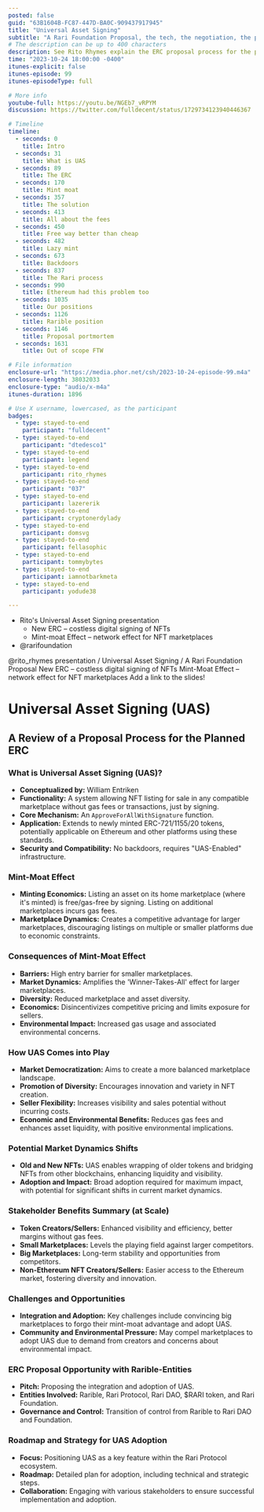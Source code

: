 ```yaml
---
posted: false
guid: "63B1604B-FC87-447D-BA0C-909437917945"
title: "Universal Asset Signing"
subtitle: "A Rari Foundation Proposal, the tech, the negotiation, the people"
# The description can be up to 400 characters
description: See Rito Rhymes explain the ERC proposal process for the planned ERC. He walks through the technical details of message signing and how this helps everyone, and the negotiation process with Rarible. This is a great example of how to get things done with foundations.
time: "2023-10-24 18:00:00 -0400"
itunes-explicit: false
itunes-episode: 99
itunes-episodeType: full

# More info
youtube-full: https://youtu.be/NGEb7_vRPYM
discussion: https://twitter.com/fulldecent/status/1729734123940446367

# Timeline
timeline:
  - seconds: 0
    title: Intro
  - seconds: 31
    title: What is UAS
  - seconds: 89
    title: The ERC
  - seconds: 170
    title: Mint moat
  - seconds: 357
    title: The solution
  - seconds: 413
    title: All about the fees
  - seconds: 450
    title: Free way better than cheap
  - seconds: 482
    title: Lazy mint
  - seconds: 673
    title: Backdoors
  - seconds: 837
    title: The Rari process
  - seconds: 990
    title: Ethereum had this problem too
  - seconds: 1035
    title: Our positions
  - seconds: 1126
    title: Rarible position
  - seconds: 1146
    title: Proposal portmortem
  - seconds: 1631
    title: Out of scope FTW

# File information
enclosure-url: "https://media.phor.net/csh/2023-10-24-episode-99.m4a"
enclosure-length: 38032033
enclosure-type: "audio/x-m4a"
itunes-duration: 1896

# Use X username, lowercased, as the participant
badges:
  - type: stayed-to-end
    participant: "fulldecent"
  - type: stayed-to-end
    participant: "dtedesco1"
  - type: stayed-to-end
    participant: legend
  - type: stayed-to-end
    participant: rito_rhymes
  - type: stayed-to-end
    participant: "037"
  - type: stayed-to-end
    participant: lazererik
  - type: stayed-to-end
    participant: cryptonerdylady
  - type: stayed-to-end
    participant: domsvg
  - type: stayed-to-end
    participant: fellasophic
  - type: stayed-to-end
    participant: tommybytes
  - type: stayed-to-end
    participant: iamnotbarkmeta
  - type: stayed-to-end
    participant: yodude38

---
```


- Rito's Universal Asset Signing presentation
  - New ERC – costless digital signing of NFTs
  - Mint-moat Effect – network effect for NFT marketplaces
- @rarifoundation

<!--end of quick notes-->

@rito_rhymes presentation  / Universal Asset Signing / A Rari Foundation Proposal
New ERC – costless digital signing of NFTs
Mint-Moat Effect – network effect for NFT marketplaces
Add a link to the slides!


# Universal Asset Signing (UAS)

## A Review of a Proposal Process for the Planned ERC

### What is Universal Asset Signing (UAS)?

- **Conceptualized by:** William Entriken
- **Functionality:** A system allowing NFT listing for sale in any compatible marketplace without gas fees or transactions, just by signing.
- **Core Mechanism:** An `ApproveForAllWithSignature` function.
- **Application:** Extends to newly minted ERC-721/1155/20 tokens, potentially applicable on Ethereum and other platforms using these standards.
- **Security and Compatibility:** No backdoors, requires "UAS-Enabled" infrastructure.

### Mint-Moat Effect

- **Minting Economics:** Listing an asset on its home marketplace (where it's minted) is free/gas-free by signing. Listing on additional marketplaces incurs gas fees.
- **Marketplace Dynamics:** Creates a competitive advantage for larger marketplaces, discouraging listings on multiple or smaller platforms due to economic constraints.

### Consequences of Mint-Moat Effect

- **Barriers:** High entry barrier for smaller marketplaces.
- **Market Dynamics:** Amplifies the 'Winner-Takes-All' effect for larger marketplaces.
- **Diversity:** Reduced marketplace and asset diversity.
- **Economics:** Disincentivizes competitive pricing and limits exposure for sellers.
- **Environmental Impact:** Increased gas usage and associated environmental concerns.

### How UAS Comes into Play

- **Market Democratization:** Aims to create a more balanced marketplace landscape.
- **Promotion of Diversity:** Encourages innovation and variety in NFT creation.
- **Seller Flexibility:** Increases visibility and sales potential without incurring costs.
- **Economic and Environmental Benefits:** Reduces gas fees and enhances asset liquidity, with positive environmental implications.

### Potential Market Dynamics Shifts

- **Old and New NFTs:** UAS enables wrapping of older tokens and bridging NFTs from other blockchains, enhancing liquidity and visibility.
- **Adoption and Impact:** Broad adoption required for maximum impact, with potential for significant shifts in current market dynamics.

### Stakeholder Benefits Summary (at Scale)

- **Token Creators/Sellers:** Enhanced visibility and efficiency, better margins without gas fees.
- **Small Marketplaces:** Levels the playing field against larger competitors.
- **Big Marketplaces:** Long-term stability and opportunities from competitors.
- **Non-Ethereum NFT Creators/Sellers:** Easier access to the Ethereum market, fostering diversity and innovation.

### Challenges and Opportunities

- **Integration and Adoption:** Key challenges include convincing big marketplaces to forgo their mint-moat advantage and adopt UAS.
- **Community and Environmental Pressure:** May compel marketplaces to adopt UAS due to demand from creators and concerns about environmental impact.

### ERC Proposal Opportunity with Rarible-Entities

- **Pitch:** Proposing the integration and adoption of UAS.
- **Entities Involved:** Rarible, Rari Protocol, Rari DAO, $RARI token, and Rari Foundation.
- **Governance and Control:** Transition of control from Rarible to Rari DAO and Foundation.

### Roadmap and Strategy for UAS Adoption

- **Focus:** Positioning UAS as a key feature within the Rari Protocol ecosystem.
- **Roadmap:** Detailed plan for adoption, including technical and strategic steps.
- **Collaboration:** Engaging with various stakeholders to ensure successful implementation and adoption.